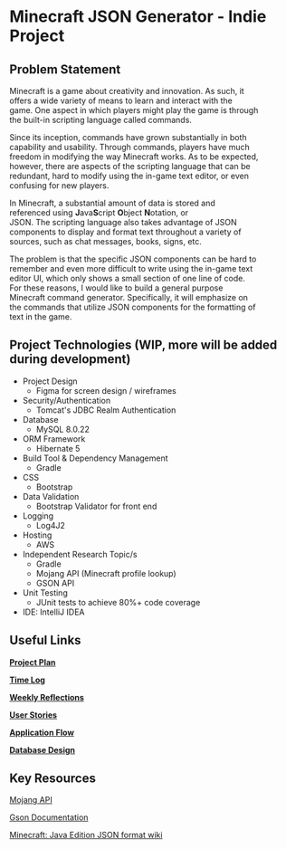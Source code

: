 # Minecraft JSON Generator - Indie Project

## Problem Statement

Minecraft is a game about creativity and innovation. As such, it  
offers a wide variety of means to learn and interact with the  
game. One aspect in which players might play the game is through  
the built-in scripting language called commands.

Since its inception, commands have grown substantially in both  
capability and usability. Through commands, players have much  
freedom in modifying the way Minecraft works. As to be expected,  
however, there are aspects of the scripting language that can be  
redundant, hard to modify using the in-game text editor, or even  
confusing for new players.

In Minecraft, a substantial amount of data is stored and  
referenced using **J**ava**S**cript **O**bject **N**otation, or  
JSON. The scripting language also takes advantage of JSON  
components to display and format text throughout a variety of  
sources, such as chat messages, books, signs, etc.

The problem is that the specific JSON components can be hard to  
remember and even more difficult to write using the in-game text  
editor UI, which only shows a small section of one line of code.  
For these reasons, I would like to build a general purpose  
Minecraft command generator. Specifically, it will emphasize on  
the commands that utilize JSON components for the formatting of  
text in the game.

[//]: # (TODO: Add images to describe problem)

## Project Technologies (WIP, more will be added during development)

* Project Design
    * Figma for screen design / wireframes
* Security/Authentication
    * Tomcat's JDBC Realm Authentication
* Database
    * MySQL 8.0.22
* ORM Framework
    * Hibernate 5
* Build Tool & Dependency Management
    * Gradle
* CSS
    * Bootstrap
* Data Validation
    * Bootstrap Validator for front end
* Logging
    * Log4J2
* Hosting
    * AWS
* Independent Research Topic/s
    * Gradle
    * Mojang API (Minecraft profile lookup)
    * GSON API
* Unit Testing
    * JUnit tests to achieve 80%+ code coverage
* IDE: IntelliJ IDEA

## Useful Links

[**Project Plan**](https://github.com/ClassyElm/MinecraftJSONGenerator/blob/main/projectPlan.md)

[**Time Log**](https://github.com/ClassyElm/MinecraftJSONGenerator/blob/main/timeLog.md)

[**Weekly Reflections**](https://github.com/ClassyElm/MinecraftJSONGenerator/blob/main/weeklyReflections.md)

[**User Stories**](https://github.com/ClassyElm/MinecraftJSONGenerator/blob/main/DesignDocuments/userStories.md)

[**Application Flow**](https://github.com/ClassyElm/MinecraftJSONGenerator/blob/main/DesignDocuments/applicationFlow.md)

[**Database Design**](https://github.com/ClassyElm/MinecraftJSONGenerator/blob/main/DesignDocuments/databaseDesign.png)

## Key Resources

[Mojang API](https://wiki.vg/Mojang_API)

[Gson Documentation](https://javadoc.io/doc/com.google.code.gson/gson/latest/com.google.gson/module-summary.html)

[Minecraft: Java Edition JSON format wiki](https://minecraft.fandom.com/wiki/Raw_JSON_text_format#Java_Edition)
